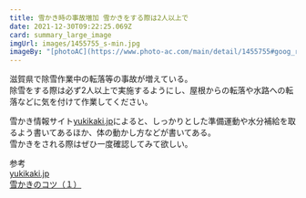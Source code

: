 ```yaml
---
title: 雪かき時の事故増加 雪かきをする際は2人以上で
date: 2021-12-30T09:22:25.069Z
card: summary_large_image
imgUrl: images/1455755_s-min.jpg
imageBy: "[photoAC](https://www.photo-ac.com/main/detail/1455755#goog_rewarded)"
---
```

滋賀県で除雪作業中の転落等の事故が増えている。  
除雪をする際は必ず2人以上で実施するようにし、屋根からの転落や水路への転落などに気を付けて作業してください。

雪かき情報サイト[yukikaki.jp](http://yukikaki.jp/)によると、しっかりとした準備運動や水分補給を取るよう書いてあるほか、体の動かし方などが書いてある。  
雪かきをされる際はぜひ一度確認してみて欲しい。

参考  
[yukikaki.jp](http://yukikaki.jp/)  
[雪かきのコツ（１）](http://yukikaki.jp/b1.html/)